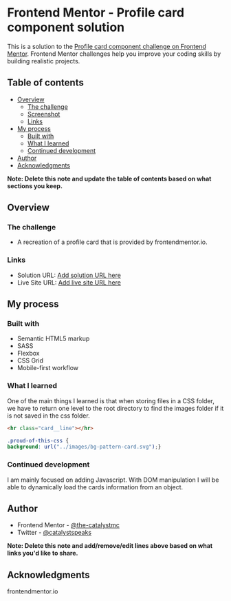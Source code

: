 # Frontend Mentor - Profile card component solution

This is a solution to the [Profile card component challenge on Frontend Mentor](https://www.frontendmentor.io/challenges/profile-card-component-cfArpWshJ). Frontend Mentor challenges help you improve your coding skills by building realistic projects. 

## Table of contents

- [Overview](#overview)
  - [The challenge](#the-challenge)
  - [Screenshot](#screenshot)
  - [Links](#links)
- [My process](#my-process)
  - [Built with](#built-with)
  - [What I learned](#what-i-learned)
  - [Continued development](#continued-development)
- [Author](#author)
- [Acknowledgments](#acknowledgments)

**Note: Delete this note and update the table of contents based on what sections you keep.**

## Overview

### The challenge

- A recreation of a profile card that is provided by frontendmentor.io.

### Links

- Solution URL: [Add solution URL here](https://github.com/the-catalystmc/profile-card/settings/pages)
- Live Site URL: [Add live site URL here](https://the-catalystmc.github.io/profile-card/)

## My process

### Built with

- Semantic HTML5 markup
- SASS
- Flexbox
- CSS Grid
- Mobile-first workflow

### What I learned

One of the main things I learned is that when storing files in a CSS folder, we have to return one level to the root directory to find the images folder if it is not saved in the css folder.

```html
<hr class="card__line"></hr>
```
```css
.proud-of-this-css {
background: url("../images/bg-pattern-card.svg");}
```

### Continued development

I am mainly focused on adding Javascript. With DOM manipulation I will be able to dynamically load the cards information from an object.

## Author

- Frontend Mentor - [@the-catalystmc](https://www.frontendmentor.io/profile/the-catalystmc)
- Twitter - [@catalystspeaks](https://www.twitter.com/catalystspeaks)

**Note: Delete this note and add/remove/edit lines above based on what links you'd like to share.**

## Acknowledgments

frontendmentor.io
